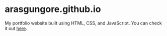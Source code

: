 # arasgungore.github.io

My portfolio website built using HTML, CSS, and JavaScript. You can check it out [here](https://zaheensyed.github.io/).



<!-- ## Screenshots

<p float="center">
    <img src="https://github.com/arasgungore/arasgungore.github.io/blob/main/Screenshots/1.jpg" width="800">
</p> -->



<!-- ## Author

👤 **Aras Güngöre**

* LinkedIn: [@arasgungore](https://www.linkedin.com/in/arasgungore)
* GitHub: [@arasgungore](https://github.com/arasgungore) -->

